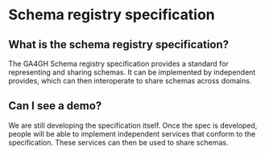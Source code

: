 # Schema registry specification

## What is the schema registry specification?

The GA4GH Schema registry specification provides a standard for representing and sharing schemas. It can be implemented by independent provides, which can then interoperate to share schemas across domains.

## Can I see a demo?

We are still developing the specification itself. Once the spec is developed, people will be able to implement independent services that conform to the specification. These services can then be used to share schemas.
